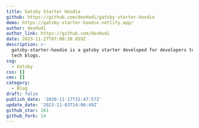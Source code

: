 ```yaml
---
title: Gatsby Starter Hoodie
github: https://github.com/devHudi/gatsby-starter-hoodie
demo: https://gatsby-starter-hoodie.netlify.app/
author: devHudi
author_link: https://github.com/devHudi
date: 2023-11-27T07:00:20.059Z
description: >-
  gatsby-starter-hoodie is a gatsby starter developed for developers to build
  tech blogs.
ssg:
  - Gatsby
css: []
cms: []
category:
  - Blog
draft: false
publish_date: '2020-11-17T15:47:57Z'
update_date: '2023-11-03T14:06:49Z'
github_star: 161
github_fork: 14
---
```

